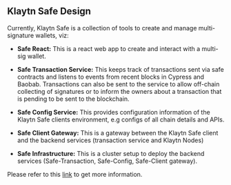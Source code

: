 ## Klaytn Safe Design <a id="Klaytn Safe Design"></a>

Currently, Klaytn Safe is a collection of tools to create and manage multi-signature wallets, viz:

* **Safe React:** This is a react web app to create and interact with a multi-sig wallet.

* **Safe Transaction Service:** This keeps track of transactions sent via safe contracts and listens to events from recent blocks in Cypress and Baobab. Transactions can also be sent to the service to allow off-chain collecting of signatures or to inform the owners about a transaction that is pending to be sent to the blockchain.

* **Safe Config Service:** This provides configuration information of the Klaytn Safe clients environment, e.g configs of all chain details and APIs.

* **Safe Client Gateway:** This is a gateway between the Klaytn Safe client and the backend services (transaction service and Klaytn Nodes)

* **Safe Infrastructure:** This is a  cluster setup to deploy the backend services (Safe-Transaction, Safe-Config, Safe-Client gateway).

Please refer to this [link](https://github.com/klaytn/klaytn-safe-react) to get more information.